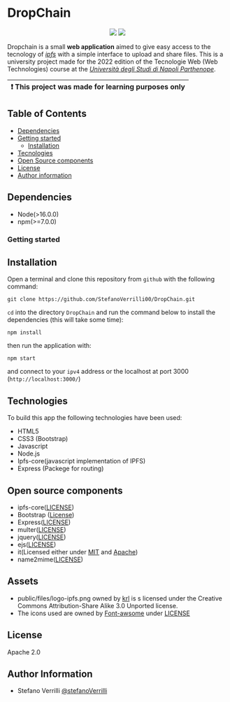 # DropChain
<p align="center">
    <img src="https://img.shields.io/badge/license-Apache%202-blue" />
    <img src="https://img.shields.io/badge/university project-red" />
</p>

Dropchain is a small **web application** aimed to give easy access to the tecnology of [*ipfs*](https://ipfs.tech/) with a simple interface to upload and share files.
This is a university project made for the 2022 edition of the Tecnologie Web (Web Technologies) course at the [*Università degli Studi di Napoli Parthenope*](https://github.com/uniparthenope).

| :exclamation:  This project was made for learning purposes only |
|-----------------------------------------------------------------|

## Table of Contents
- [Dependencies](#Dependencies)
- [Getting started](#getting-started)
  - [Installation](#installation)
- [Tecnologies](#Tecnologies)
- [Open Source components](#Open-source-components)
- [License](#License)
- [Author information](#Author-Information)

## Dependencies
* Node(>16.0.0)
* npm(>=7.0.0)

### Getting started
## Installation
Open a terminal and clone this repository from `github` with the following command:

```
git clone https://github.com/StefanoVerrilli00/DropChain.git
```
`cd` into the directory `DropChain` and run the command below to install the dependencies (this will take some time):
```
npm install
```
then run the application with:
```
npm start
```
and connect to your `ipv4` address or the localhost at port 3000 (`http://localhost:3000/`)

## Technologies
To build this app the following technologies have been used:
- HTML5
- CSS3 (Bootstrap)
- Javascript
- Node.js
- Ipfs-core(javascript implementation of IPFS)
- Express (Packege for routing)

## Open source components
- ipfs-core([LICENSE](https://github.com/ipfs/js-ipfs/tree/master/packages/ipfs-core#license))
- Bootstrap ([License](https://github.com/twbs/bootstrap/blob/main/LICENSE))
- Express([LICENSE](https://github.com/expressjs/express/blob/master/LICENSE))
- multer([LICENSE](https://github.com/expressjs/multer/blob/master/LICENSE))
- jquery([LICENSE](https://github.com/jquery/jquery/blob/main/LICENSE.txt))
- ejs([LICENSE](https://github.com/mde/ejs/blob/main/LICENSE))
- it(Licensed either under [MIT](https://github.com/achingbrain/it/blob/master/LICENSE-MIT) and [Apache](https://github.com/achingbrain/it/blob/master/LICENSE-APACHE))
- name2mime([LICENSE](https://github.com/imhashir/name2mime/blob/master/LICENSE))

## Assets
- public/files/logo-ipfs.png owned by [krl](https://github.com/krl) is s licensed under the Creative Commons Attribution-Share Alike 3.0 Unported license.
- The icons used are owned by [Font-awsome](https://github.com/FortAwesome/Font-Awesome) under [LICENSE](https://github.com/FortAwesome/Font-Awesome/blob/6.x/LICENSE.txt)

## License

Apache 2.0

## Author Information

- Stefano Verrilli [@stefanoVerrilli](https://github.com/StefanoVerrilli00)
